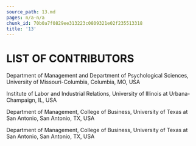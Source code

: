 ```yaml
---
source_path: 13.md
pages: n/a-n/a
chunk_id: 70b0a7f0829ee313223c0809321e02f235513318
title: '13'
---
```

# LIST OF CONTRIBUTORS

Department of Management and Department of Psychological Sciences, University of Missouri-Columbia, Columbia, MO, USA

Institute of Labor and Industrial Relations, University of Illinois at Urbana-Champaign, IL, USA

Department of Management, College of Business, University of Texas at San Antonio, San Antonio, TX, USA

Department of Management, College of Business, University of Texas at San Antonio, San Antonio, TX, USA
